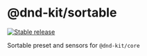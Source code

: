 # @dnd-kit/sortable

[![Stable release](https://img.shields.io/npm/v/@dnd-kit/sortable.svg)](https://npm.im/@dnd-kit/sortable)

Sortable preset and sensors for `@dnd-kit/core`
